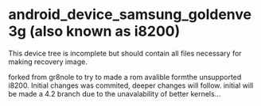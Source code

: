 android_device_samsung_goldenve3g (also known as i8200)
===============================

This device tree is incomplete but should contain all files necessary for making recovery image.

forked from gr8nole to try to made a rom avalible formthe unsupported i8200. Initial changes was commited, deeper changes will follow. initial will be made a 4.2 branch due to the unavalability of better kernels...
